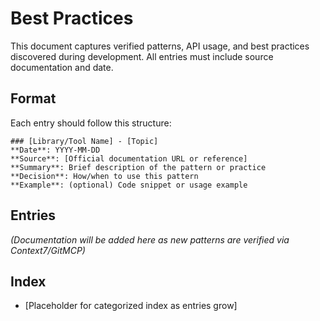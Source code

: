 # Best Practices

This document captures verified patterns, API usage, and best practices discovered during development. All entries must include source documentation and date.

## Format

Each entry should follow this structure:

```
### [Library/Tool Name] - [Topic]
**Date**: YYYY-MM-DD
**Source**: [Official documentation URL or reference]
**Summary**: Brief description of the pattern or practice
**Decision**: How/when to use this pattern
**Example**: (optional) Code snippet or usage example
```

## Entries

_(Documentation will be added here as new patterns are verified via Context7/GitMCP)_

## Index

- [Placeholder for categorized index as entries grow]
